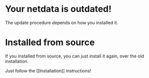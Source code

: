# Your netdata is outdated!

The update procedure depends on how you installed it.

# Installed from source

If you installed from source, you can just install it again, over the old installation.

Just follow the [[Installation]] instructions!


